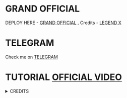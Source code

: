 # GRAND OFFICIAL

DEPLOY HERE - [GRAND OFFICIAL](https://dashboard.heroku.com/new?button-url=https%3A%2F%2Fgithub.com%2Flegendx22%2FGRANDROBOT&template=https%3A%2F%2Fgithub.com%2Flegendx22%2FGRANDROBOT)
[.](https://heroku.com/deploy)
Credits - [LEGEND X](https://t.me/legendx22)

# TELEGRAM
Check me on [TELEGRAM](https://t.me/pyratesX_robot)
# TUTORIAL [OFFICIAL VIDEO](https://youtu.be/JK9cLTDZUR0)

<details>
<summary> CREDITS </summary>
<h1> LEGEND X </h1>
<h1> PROBOY X </h1>
<h1> TEAMLEGEND </h1>
</details>
